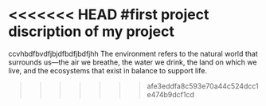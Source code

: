 <<<<<<< HEAD
#first project
discription of my project
=======
ccvhbdfbvdfjbjdfbdfjbdfjhh The environment refers to the natural world that surrounds us—the air we breathe, the water we drink, the land on which we live, and the ecosystems that exist in balance to support life. 
>>>>>>> afe3eddfa8c593e70a44c524dcc1e474b9dcf1cd
